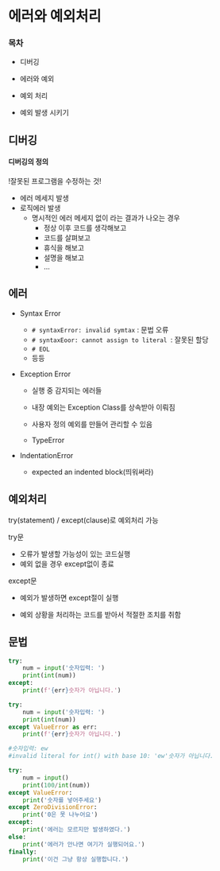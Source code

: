# 에러와 예외처리

### 목차

- 디버깅

- 에러와 예외

- 예외 처리

- 예외 발생 시키기



## 디버깅

#### 디버깅의 정의

!잘못된 프로그램을 수정하는 것!

- 에러 메세지 발생
- 로직에러 발생
  - 명시적인 에러 메세지 없이 라는 결과가 나오는 경우
    - 정상 이후 코드를 생각해보고
    - 코드를 살펴보고
    - 휴식을 해보고
    - 설명을 해보고
    - ...



## 에러

- Syntax Error

  - `# syntaxError: invalid symtax` : 문법 오류
  - `# syntaxEoor: cannot assign to literal `: 잘못된 할당
  - `# EOL` 
  - 등등

- Exception Error

  - 실행 중 감지되는 에러들
  - 내장 예외는 Exception Class를 상속받아 이뤄짐
  - 사용자 정의 예외를 만들어 관리할 수 있음

  - TypeError

- IndentationError
  - expected an indented block(띄워써라)



## 예외처리

try(statement) / except(clause)로 예외처리 가능

try문

- 오류가 발생할 가능성이 있는 코드실행
- 예외 없을 경우 except없이 종료

except문

- 예외가 발생하면 except절이 실행

- 예외 상황을 처리하는 코드를 받아서 적절한 조치를 취함

  

## 문법

```python
try:
    num = input('숫자입력: ')
    print(int(num))
except:
    print(f'{err}숫자가 아닙니다.')
```

```python
try:
    num = input('숫자입력: ')
    print(int(num)) 
except ValueError as err:
    print(f'{err}숫자가 아닙니다.')

#숫자입력: ew
#invalid literal for int() with base 10: 'ew'숫자가 아닙니다.
```

```python
try:
    num = input()
    print(100/int(num))
except ValueError:
    print('숫자를 넣어주세요')
except ZeroDivisionError:
    print('0은 못 나누어요')
except:
    print('에러는 모르지만 발생하였다.')
else:
    print('에러가 안나면 여기가 실행되어요.')
finally:
    print('이건 그냥 항상 실행합니다.')
```

